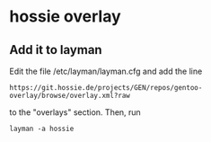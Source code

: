 hossie overlay
==============

Add it to layman
----------------

Edit the file /etc/layman/layman.cfg and add the line

    https://git.hossie.de/projects/GEN/repos/gentoo-overlay/browse/overlay.xml?raw

to the "overlays" section. Then, run

    layman -a hossie
